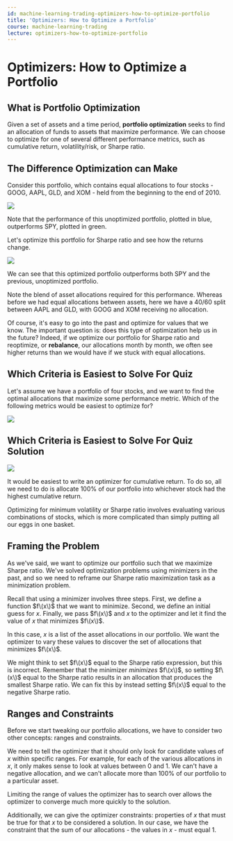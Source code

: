 ```yaml
---
id: machine-learning-trading-optimizers-how-to-optimize-portfolio
title: 'Optimizers: How to Optimize a Portfolio'
course: machine-learning-trading
lecture: optimizers-how-to-optimize-portfolio
---
```


# Optimizers: How to Optimize a Portfolio

## What is Portfolio Optimization

Given a set of assets and a time period, **portfolio optimization** seeks to find an allocation of funds to assets that maximize performance. We can choose to optimize for one of several different performance metrics, such as cumulative return, volatility/risk, or Sharpe ratio.

## The Difference Optimization can Make

Consider this portfolio, which contains equal allocations to four stocks - GOOG, AAPL, GLD, and XOM - held from the beginning to the end of 2010.

![](https://assets.omscs.io/notes/2020-01-21-16-05-44.png)

Note that the performance of this unoptimized portfolio, plotted in blue, outperforms SPY, plotted in green.

Let's optimize this portfolio for Sharpe ratio and see how the returns change.

![](https://assets.omscs.io/notes/2020-01-21-16-08-29.png)

We can see that this optimized portfolio outperforms both SPY and the previous, unoptimized portfolio.

Note the blend of asset allocations required for this performance. Whereas before we had equal allocations between assets, here we have a 40/60 split between AAPL and GLD, with GOOG and XOM receiving no allocation.

Of course, it's easy to go into the past and optimize for values that we know. The important question is: does this type of optimization help us in the future? Indeed, if we optimize our portfolio for Sharpe ratio and reoptimize, or **rebalance**, our allocations month by month, we often see higher returns than we would have if we stuck with equal allocations.

## Which Criteria is Easiest to Solve For Quiz

Let's assume we have a portfolio of four stocks, and we want to find the optimal allocations that maximize some performance metric. Which of the following metrics would be easiest to optimize for?

![](https://assets.omscs.io/notes/2020-01-21-16-35-00.png)

## Which Criteria is Easiest to Solve For Quiz Solution

![](https://assets.omscs.io/notes/2020-01-21-16-35-19.png)

It would be easiest to write an optimizer for cumulative return. To do so, all we need to do is allocate 100% of our portfolio into whichever stock had the highest cumulative return.

Optimizing for minimum volatility or Sharpe ratio involves evaluating various combinations of stocks, which is more complicated than simply putting all our eggs in one basket.

## Framing the Problem

As we've said, we want to optimize our portfolio such that we maximize Sharpe ratio. We've solved optimization problems using minimizers in the past, and so we need to reframe our Sharpe ratio maximization task as a minimization problem.

Recall that using a minimizer involves three steps. First, we define a function $f\(x\)$ that we want to minimize. Second, we define an initial guess for $x$. Finally, we pass $f\(x\)$ and $x$ to the optimizer and let it find the value of $x$ that minimizes $f\(x\)$.

In this case, $x$ is a list of the asset allocations in our portfolio. We want the optimizer to vary these values to discover the set of allocations that minimizes $f\(x\)$.

We might think to set $f\(x\)$ equal to the Sharpe ratio expression, but this is incorrect. Remember that the minimizer _minimizes_ $f\(x\)$, so setting $f\(x\)$ equal to the Sharpe ratio results in an allocation that produces the smallest Sharpe ratio. We can fix this by instead setting $f\(x\)$ equal to the negative Sharpe ratio.

## Ranges and Constraints

Before we start tweaking our portfolio allocations, we have to consider two other concepts: ranges and constraints.

We need to tell the optimizer that it should only look for candidate values of $x$ within specific ranges. For example, for each of the various allocations in $x$, it only makes sense to look at values between 0 and 1. We can't have a negative allocation, and we can't allocate more than 100% of our portfolio to a particular asset.

Limiting the range of values the optimizer has to search over allows the optimizer to converge much more quickly to the solution.

Additionally, we can give the optimizer constraints: properties of $x$ that must be true for that $x$ to be considered a solution. In our case, we have the constraint that the sum of our allocations - the values in $x$ - must equal 1.

